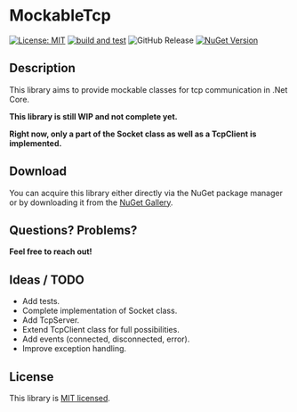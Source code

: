 # MockableTcp
[![License: MIT](https://img.shields.io/badge/License-MIT-yellow.svg)](https://opensource.org/licenses/MIT) [![build and test](https://github.com/philipp2604/MockableTcp/actions/workflows/build-and-test.yml/badge.svg)](https://github.com/philipp2604/MockableTcp/actions/workflows/build-and-test.yml) ![GitHub Release](https://img.shields.io/github/v/release/philipp2604/MockableTcp) [![NuGet Version](https://img.shields.io/nuget/v/philipp2604.MockableTcp)](https://www.nuget.org/packages/philipp2604.MockableTcp/)




## Description 
This library aims to provide mockable classes for tcp communication in .Net Core.

**This library is still WIP and not complete yet.**

**Right now, only a part of the Socket class as well as a TcpClient is implemented.**

## Download
You can acquire this library either directly via the NuGet package manager or by downloading it from the [NuGet Gallery](https://www.nuget.org/packages/philipp2604.WpfNavigation/).

## Questions? Problems?
**Feel free to reach out!**

## Ideas / TODO
* Add tests.
* Complete implementation of Socket class.
* Add TcpServer.
* Extend TcpClient class for full possibilities.
* Add events (connected, disconnected, error).
* Improve exception handling.

## License
This library is [MIT licensed](./LICENSE.txt).